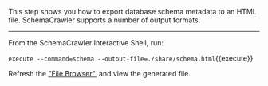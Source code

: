 This step shows you how to export database schema metadata to an HTML file. SchemaCrawler supports a number of output formats.

-----

From the SchemaCrawler Interactive Shell, run:

`execute --command=schema --output-file=./share/schema.html`{{execute}}

Refresh the ["File Browser"](https://[[HOST_SUBDOMAIN]]-80-[[KATACODA_HOST]].environments.katacoda.com), and view the generated file.
